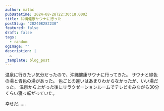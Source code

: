 ```yaml
---
author: matac
pubDatetime: 2024-08-28T22:30:18.000Z
title: 沖縄健康サウナに行った
postSlug: "202408282230"
featured: false
draft: false
tags:
  - random
ogImage: ""
description: |
  ♨️
_template: blog_post
---
```


温泉に行きたい気分だったので、沖縄健康サウナに行ってきた。
サウナと緑色の湯と青色の湯があった。
色ごとの違いはあまりわからなかったが、いい湯だった。
温泉から上がった後にリラクゼーションルームでテレビをみながら30分くらい寝っ転がっていた。

幸せだ......
